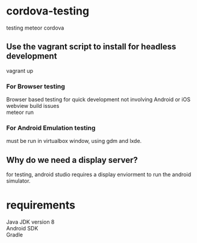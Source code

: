# cordova-testing
testing meteor cordova

## Use the vagrant script to install for headless development
vagrant up

### For Browser testing
Browser based testing for quick development not involving Android or iOS webview build issues<br>
meteor run

### For Android Emulation testing
must be run in virtualbox window, using gdm and lxde.

## Why do we need a display server?
for testing, android studio requires a display enviorment to run the android simulator.<br>

# requirements
Java JDK version 8 <br>
Android SDK<br>
Gradle <br>
